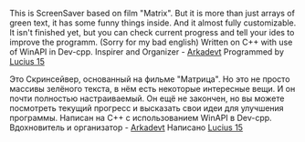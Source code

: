 This is ScreenSaver based on film "Matrix". But it is more than just arrays of green text, it has some funny things inside. And it almost fully customizable. It isn't finished yet, but you can check current progress and tell your ides to improve the programm. (Sorry for my bad english)
Written on C++ with use of WinAPI in Dev-cpp.
Inspirer and Organizer - [Arkadevt](https://github.com/arkadevt "Arkadevt")
Programmed by [Lucius 15](https://github.com/Lucius15 "Lucius 15")

Это Скринсейвер, основанный на фильме "Матрица". Но это не просто массивы зелёного текста, в нём есть некоторые интересные вещи. И он почти полностью настраиваемый. Он ещё не закончен, но вы можете посмотреть текущий прогресс и высказать свои идеи для улучшения программы.
Написан на C++ с использованием WinAPI в Dev-cpp.
Вдохновитель и организатор - [Arkadevt](https://github.com/arkadevt "Arkadevt")
Написано [Lucius 15](https://github.com/Lucius15 "Lucius 15")
